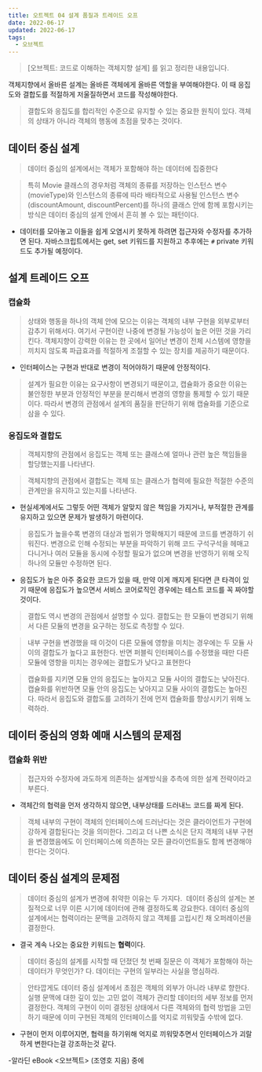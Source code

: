 ```yaml
---
title: 오트젝트 04 설계 품질과 트레이드 오프
date: 2022-06-17
updated: 2022-06-17
tags:
  - 오브젝트
---
```


> [오브젝트: 코드로 이해하는 객체지향 설계] 를 읽고 정리한 내용입니다.


객체지향에서 올바른 설계는 올바른 객체에게 올바른 역할을 부여해야한다. 이 때 응집도와 결합도를 적절하게 저울질하면서 코드를 작성해야한다.

> 결합도와 응집도를 합리적인 수준으로 유지할 수 있는 중요한 원칙이 있다. 객체의 상태가 아니라 객체의 행동에 초점을 맞추는 것이다.


## 데이터 중심 설계

> 데이터 중심의 설계에서는 객체가 포함해야 하는 데이터에 집중한다

> 특히 Movie 클래스의 경우처럼 객체의 종류를 저장하는 인스턴스 변수(movieType)와 인스턴스의 종류에 따라 배타적으로 사용될 인스턴스 변수(discountAmount, discountPercent)를 하나의 클래스 안에 함께 포함시키는 방식은 데이터 중심의 설계 안에서 흔히 볼 수 있는 패턴이다.

- 데이터를 모아놓고 이들을 쉽게 오염시키 못하게 하려면 접근자와 수정자를 추가하면 된다. 자바스크립트에서는 get, set 키워드를 지원하고 추후에는 `#` private 키워드도 추가될 예정이다.


## 설계 트레이드 오프

### 캡슐화

> 상태와 행동을 하나의 객체 안에 모으는 이유는 객체의 내부 구현을 외부로부터 감추기 위해서다. 여기서 구현이란 나중에 변경될 가능성이 높은 어떤 것을 가리킨다. 객체지향이 강력한 이유는 한 곳에서 일어난 변경이 전체 시스템에 영향을 끼치지 않도록 파급효과를 적절하게 조절할 수 있는 장치를 제공하기 때문이다.

- 인터페이스는 구현과 반대로 변경이 적어야하기 때문에 안정적이다.


> 설계가 필요한 이유는 요구사항이 변경되기 때문이고, 캡슐화가 중요한 이유는 불안정한 부분과 안정적인 부분을 분리해서 변경의 영향을 통제할 수 있기 때문이다. 따라서 변경의 관점에서 설계의 품질을 판단하기 위해 캡슐화를 기준으로 삼을 수 있다.

### 응집도와 결합도

> 객체지향의 관점에서 응집도는 객체 또는 클래스에 얼마나 관련 높은 책임들을 할당했는지를 나타낸다.

> 객체지향의 관점에서 결합도는 객체 또는 클래스가 협력에 필요한 적절한 수준의 관계만을 유지하고 있는지를 나타낸다.

- 현실세계에서도 그렇듯 어떤 객체가 알맞지 않은 책임을 가지거나, 부적절한 관계를 유지하고 있으면 문제가 발생하기 마련이다.




> 응집도가 높을수록 변경의 대상과 범위가 명확해지기 때문에 코드를 변경하기 쉬워진다. 변경으로 인해 수정되는 부분을 파악하기 위해 코드 구석구석을 헤매고 다니거나 여러 모듈을 동시에 수정할 필요가 없으며 변경을 반영하기 위해 오직 하나의 모듈만 수정하면 된다.

- 응집도가 높은 아주 중요한 코드가 있을 때, 만약 이게 깨지게 된다면 큰 타격이 있기 때문에 응집도가 높으면서 서비스 코어로직인 경우에는 테스트 코드를 꼭 짜야할 것이다.


> 결합도 역시 변경의 관점에서 설명할 수 있다. 결합도는 한 모듈이 변경되기 위해서 다른 모듈의 변경을 요구하는 정도로 측정할 수 있다.

> 내부 구현을 변경했을 때 이것이 다른 모듈에 영향을 미치는 경우에는 두 모듈 사이의 결합도가 높다고 표현한다. 반면 퍼블릭 인터페이스를 수정했을 때만 다른 모듈에 영향을 미치는 경우에는 결합도가 낮다고 표현한다

> 캡슐화를 지키면 모듈 안의 응집도는 높아지고 모듈 사이의 결합도는 낮아진다. 캡슐화를 위반하면 모듈 안의 응집도는 낮아지고 모듈 사이의 결합도는 높아진다. 따라서 응집도와 결합도를 고려하기 전에 먼저 캡슐화를 향상시키기 위해 노력하라.

## 데이터 중심의 영화 예매 시스템의 문제점

### 캡슐화 위반

> 접근자와 수정자에 과도하게 의존하는 설계방식을 추측에 의한 설계 전략이라고 부른다.

- 객체간의 협력을 먼저 생각하지 않으면, 내부상태를 드러내느 코드를 짜게 된다.


> 객체 내부의 구현이 객체의 인터페이스에 드러난다는 것은 클라이언트가 구현에 강하게 결합된다는 것을 의미한다. 그리고 더 나쁜 소식은 단지 객체의 내부 구현을 변경했음에도 이 인터페이스에 의존하는 모든 클라이언트들도 함께 변경해야 한다는 것이다.


## 데이터 중심 설계의 문제점

> 데이터 중심의 설계가 변경에 취약한 이유는 두 가지다.  데이터 중심의 설계는 본질적으로 너무 이른 시기에 데이터에 관해 결정하도록 강요한다. 데이터 중심의 설계에서는 협력이라는 문맥을 고려하지 않고 객체를 고립시킨 채 오퍼레이션을 결정한다.

- 결국 계속 나오는 중요한 키워드는 **협력**이다.


> 데이터 중심의 설계를 시작할 때 던졌던 첫 번째 질문은 이 객체가 포함해야 하는 데이터가 무엇인가? 다. 데이터는 구현의 일부라는 사실을 명심하라.


> 안타깝게도 데이터 중심 설계에서 초점은 객체의 외부가 아니라 내부로 향한다. 실행 문맥에 대한 깊이 있는 고민 없이 객체가 관리할 데이터의 세부 정보를 먼저 결정한다. 객체의 구현이 이미 결정된 상태에서 다른 객체와의 협력 방법을 고민하기 때문에 이미 구현된 객체의 인터페이스를 억지로 끼워맞출 수밖에 없다. 

- 구현이 먼저 이루어지면, 협력을 하기위해 억지로 끼워맞추면서 인터페이스가 괴랄하게 변한다는걸 강조하는것 같다.



-알라딘 eBook <오브젝트> (조영호 지음) 중에